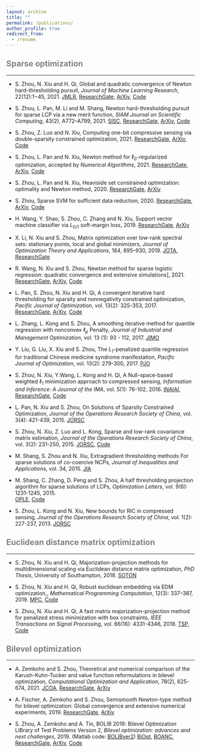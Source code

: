 ```yaml
---
layout: archive
title: ""
permalink: /publications/
author_profile: true
redirect_from:
  - /resume
---
```

 

## <span style="color:grey">Sparse optimization</span>
---
* S. Zhou, N. Xiu and H. Qi, Global and quadratic convergence of Newton hard-thresholding pursuit,
*Journal of Machine Learning Research*, 22(12):1−45, 2021. 
[JMLR](https://jmlr.org/papers/v22/19-026.html), 
[ResearchGate](https://www.researchgate.net/publication/330224407), 
[ArXiv](https://arxiv.org/abs/1901.02763),
[Code](https://github.com/ShenglongZhou/NHTPver2)
 

* S. Zhou, L. Pan, M. Li and M. Shang, Newton hard-thresholding pursuit for sparse LCP via a new merit function, 
*SIAM Journal on Scientific Computing*, 43(2), A772–A799, 2021.
[SISC](https://doi.org/10.1137/19M1301539),
[ResearchGate](https://www.researchgate.net/publication/337948990), 
[ArXiv](https://arxiv.org/abs/2004.02244),
[Code](https://github.com/ShenglongZhou/NHTPver2) 

* S. Zhou, Z. Luo and N. Xiu, Computing one-bit compressive sensing via double-sparsity constrained optimization, 2021. 
[ResearchGate](https://www.researchgate.net/publication/348371863), 
[ArXiv](https://arxiv.org/abs/2101.03599),
[Code](https://github.com/ShenglongZhou/GPSP) 

* S. Zhou, L. Pan and N. Xiu, Newton method  for $\ell_0$-regularized optimization, accepted by *Numerical Algorithms*, 2021.
[ResearchGate](https://www.researchgate.net/publication/340563338), 
[ArXiv](https://arxiv.org/abs/2004.05132),
[Code](https://github.com/ShenglongZhou/NL0R)

* S. Zhou, L. Pan and N. Xiu, Heaviside set constrained optimization: optimality and Newton method, 2020.
[ResearchGate](https://www.researchgate.net/publication/343362652), 
[ArXiv](https://arxiv.org/abs/2007.15737)
  
* S. Zhou, Sparse SVM for sufficient data reduction, 2020. 
[ResearchGate](https://www.researchgate.net/publication/341883040), 
[ArXiv](https://arxiv.org/abs/2005.13771),
[Code](https://github.com/ShenglongZhou/NSSVM)
  
* H. Wang, Y. Shao, S. Zhou, C. Zhang and N. Xiu, Support vector machine classifier via $L_{0/1}$ soft-margin loss, 2019. 
[ResearchGate](https://www.researchgate.net/publication/338717629), 
[ArXiv](https://arxiv.org/abs/1912.07418)

* X. Li, N. Xiu and S. Zhou, Matrix optimization over low-rank spectral sets: stationary points, local and global minimizers,
*Journal of Optimization Theory and Applications*, 184, 895–930, 2019. 
[JOTA](https://link.springer.com/article/10.1007%2Fs10957-019-01606-8),
[ResearchGate](https://www.researchgate.net/publication/327581904)

* R. Wang, N. Xiu and S. Zhou, Newton method for sparse logistic regression: quadratic convergence and extensive simulations], 2021.
[ResearchGate](https://www.researchgate.net/publication/330224305), 
[ArXiv](https://arxiv.org/abs/1901.02768),
[Code](https://github.com/ShenglongZhou/NSLR) 
 
* L. Pan, S. Zhou, N. Xiu and H. Qi, A convergent iterative hard thresholding for sparsity and nonnegativity constrained optimization, 
*Pacific Journal of Optimization*, vol. 13(2): 325-353, 2017.
[ResearchGate](https://www.researchgate.net/publication/299519906), 
[ArXiv](https://arxiv.org/abs/1406.7178),
[Code](https://github.com/ShenglongZhou/IIHT) 

* L. Zhang, L. Kong and S. Zhou, A smoothing iterative method for quantile regression with nonconvex $\ell_p$ Penalty, 
*Journal of Industrial and Management Optimization*, vol. 13 (1): 93 - 112, 2017.
 [JIMO](https://aimsciences.org/article/doi/10.3934/jimo.2016006)

* Y. Liu, G. Liu, X. Xiu and S. Zhou, The $L_1$-penalized quantile regression for traditional Chinese medicine syndrome manifestation, 
*Pacific Journal of Optimization*, vol. 13(2): 279-300, 2017.
[PJO](http://www.ybook.co.jp/online2/oppjo/vol13/p279.html)

* S. Zhou, N. Xiu, Y.Wang, L. Kong and H. Qi, A Null-space-based weighted $\ell_1$ minimization approach to compressed sensing, 
*Information and Inference: A Journal of the IMA*, vol. 5(1): 76-102, 2016. 
[INAIAI](https://academic.oup.com/imaiai/article/5/1/76/2357109),
[ResearchGate](https://www.researchgate.net/publication/294109268), 
[Code](https://github.com/ShenglongZhou/MIRL1)

* L. Pan, N. Xiu and S. Zhou, On Solutions of Sparsity Constrained Optimization, 
*Journal of the Operations Research Society of China*, vol. 3(4): 421-439, 2015.
[JORSC](https://link.springer.com/article/10.1007/s40305-015-0101-3) 

* S. Zhou, N. Xiu, Z. Luo and L. Kong, Sparse and low-rank covariance matrix estimation, 
 *Journal of the Operations Research Society of China*, vol. 3(2): 231-250, 2015. 
[JORSC](https://link.springer.com/article/10.1007/s40305-014-0058-7), 
[Code](https://github.com/ShenglongZhou/ADMM)

* M. Shang, S. Zhou and N. Xiu, Extragradient thresholding methods For sparse solutions of co-coercive NCPs, 
*Journal of Inequalities and Applications*, vol. 34, 2015.
[JIA](https://journalofinequalitiesandapplications.springeropen.com/articles/10.1186/s13660-015-0551-5) 

* M. Shang, C. Zhang, D. Peng and S. Zhou, A half thresholding projection algorithm for sparse solutions of LCPs, 
*Optimization Letters*, vol. 9(6): 1231-1245, 2015.  
[OPLE](https://www.infona.pl/resource/bwmeta1.element.springer-doi-10_1007-S11590-014-0834-7), 
[Code](https://github.com/ShenglongZhou/HTPCP)

* S. Zhou, L. Kong and N. Xiu, New bounds for RIC in compressed sensing, 
 *Journal of the Operations Research Society of China*, vol. 1(2): 227-237, 2013.
[JORSC](https://link.springer.com/article/10.1007/s40305-013-0013-z) 



## <span style="color:grey">Euclidean distance matrix optimization </span> 
---
* S. Zhou, N. Xiu and H. Qi, Majorization-projection methods for multidimensional scaling via Euclidean distance matrix optimization, 
*PhD Thesis*, University of Southampton, 2018. 
[SOTON](https://eprints.soton.ac.uk/429739/)

* S. Zhou, N. Xiu and H. Qi, Robust euclidean embedding via EDM optimization,, 
*Mathematical Programming Computation*, 12(3): 337–387, 2019.
[MPC](https://link.springer.com/article/10.1007/s12532-019-00168-0), 
[Code](https://github.com/ShenglongZhou/PREEEDM)

* S. Zhou, N. Xiu and H. Qi, A fast matrix majorization-projection method for penalized stress minimization with box constraints,
*IEEE Transactions on Signal Processing*, vol. 66(16): 4331-4346, 2018. 
[TSP](https://ieeexplore.ieee.org/document/8399531), 
[Code](https://github.com/ShenglongZhou/SQREDM)


## <span style="color:grey">Bilevel optimization </span>
---
* A. Zemkoho and S. Zhou, Theoretical and numerical comparison of the Karush-Kuhn-Tucker and value function reformulations in bilevel optimization, 
*Computational Optimization and Application*, 78(2), 625-674, 2021.
[JCOA](https://doi.org/10.1007/s10589-020-00250-7),
[ResearchGate](https://www.researchgate.net/publication/340769764), 
[ArXiv](https://arxiv.org/abs/2004.10830)

* A. Fischer, A. Zemkoho and S. Zhou, Semismooth Newton-type method for bilevel optimization: Global convergence and extensive numerical experiments, 2019. 
[ResearchGate](https://www.researchgate.net/publication/337943979), 
[ArXiv](https://arxiv.org/abs/1912.07079)

* S. Zhou, A. Zemkoho and A. Tin, BOLIB 2019: Bilevel Optimization LIBrary of Test Problems Version 2, 
*Bilevel optimization: advances and next challenges*, 2019. (Matlab code: [BOLIBver2](https://biopt.github.io/bolib/))
[BiOpt](https://biopt.github.io/files/Paper.pdf), 
[BOANC](https://www.springer.com/gp/book/9783030521189), 
[ResearchGate](https://www.researchgate.net/publication/338375731), 
[ArXiv](https://arxiv.org/abs/1812.00230), 
[Code](https://biopt.github.io/bolib/)


